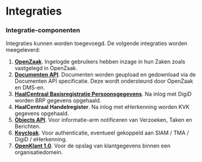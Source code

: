 # Integraties

### &#x20;Integratie-componenten

Integraties kunnen worden toegevoegd. De volgende integraties worden meegeleverd:&#x20;

1. [**OpenZaak**](https://openzaak.org/). Ingelogde gebruikers hebben inzage in hun Zaken zoals vastgelegd in OpenZaak.&#x20;
2. [**Documenten API**](https://vng-realisatie.github.io/gemma-zaken/standaard/documenten/index). Documenten worden geupload en gedownload via de Documenten API specificatie. Deze wordt ondersteund door OpenZaak en DMS-en.&#x20;
3. [**HaalCentraal Basisregistratie Persoonsgegevens**](https://haalcentraal.pleio.nl/).  Na inlog met DigiD worden BRP gegevens opgehaald.&#x20;
4. **HaalCentraal Handelregister**. Na inlog met eHerkenning worden KVK gegevens opgehaald.&#x20;
5. [**Objects API**](https://vng.nl/projecten/overige-objecten-registratie-api). Voor informatie-arm notificeren van Verzoeken, Taken en Berichten.
6. [**Keycloak**](https://www.keycloak.org/). Voor authenticatie, eventueel gekoppeld aan SIAM / TMA / DigiD / eHerkenning.
7. [**OpenKlant 1.0**](https://vng-realisatie.github.io/gemma-zaken/standaard/klantinteracties/index). Voor de opslag van klantgegevens binnen een organisatiedomein.

&#x20;
